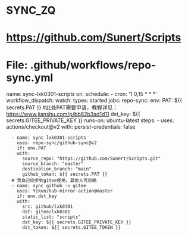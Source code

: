 # SYNC_ZQ
# https://github.com/Sunert/Scripts


# File: .github/workflows/repo-sync.yml
name: sync-lxk0301-scripts
on:
  schedule:
    - cron: '1 0,15 * * *'
  workflow_dispatch:
  watch:
    types: started
jobs:
  repo-sync:
    env:
      PAT: ${{ secrets.PAT }} #此处PAT需要申请，教程详见：https://www.jianshu.com/p/bb82b3ad1d11
      dst_key: ${{ secrets.GITEE_PRIVATE_KEY }}
    runs-on: ubuntu-latest
    steps:
      - uses: actions/checkout@v2
        with:
          persist-credentials: false

      - name: sync lxk0301-scripts
        uses: repo-sync/github-sync@v2
        if: env.PAT
        with:
          source_repo: "https://github.com/Sunert/Scripts.git"
          source_branch: "master"
          destination_branch: "main"
          github_token: ${{ secrets.PAT }}
      # 我自己同步到gitee使用，其他人可忽略
      - name: sync github -> gitee
        uses: Yikun/hub-mirror-action@master
        if: env.dst_key
        with:
          src: github/lxk0301
          dst: gitee/lxk0301
          static_list: "scripts"
          dst_key: ${{ secrets.GITEE_PRIVATE_KEY }}
          dst_token: ${{ secrets.GITEE_TOKEN }}
